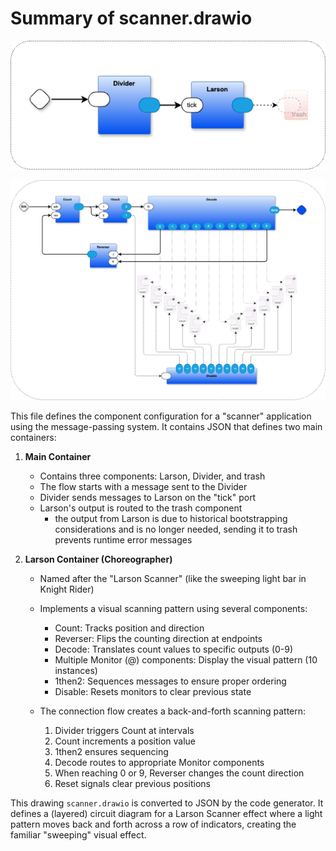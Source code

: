 # Summary of scanner.drawio

![layer 1](./scanner-layer1.png)

![layer 2](./scanner-layer2.png)

This file defines the component configuration for a "scanner" application using the message-passing system. It contains JSON that defines two main containers:

1. **Main Container**
   - Contains three components: Larson, Divider, and trash
   - The flow starts with a message sent to the Divider
   - Divider sends messages to Larson on the "tick" port
   - Larson's output is routed to the trash component
	 - the output from Larson is due to historical bootstrapping considerations and is no longer needed, sending it to trash prevents runtime error messages

2. **Larson Container (Choreographer)**
   - Named after the "Larson Scanner" (like the sweeping light bar in Knight Rider)
   - Implements a visual scanning pattern using several components:
     - Count: Tracks position and direction
     - Reverser: Flips the counting direction at endpoints
     - Decode: Translates count values to specific outputs (0-9)
     - Multiple Monitor (@) components: Display the visual pattern (10 instances)
     - 1then2: Sequences messages to ensure proper ordering
     - Disable: Resets monitors to clear previous state
   
   - The connection flow creates a back-and-forth scanning pattern:
     1. Divider triggers Count at intervals
     2. Count increments a position value
     3. 1then2 ensures sequencing
     4. Decode routes to appropriate Monitor components
     5. When reaching 0 or 9, Reverser changes the count direction
     6. Reset signals clear previous positions

This drawing `scanner.drawio` is converted to JSON by the code generator. It defines a (layered) circuit diagram for a Larson Scanner effect where a light pattern moves back and forth across a row of indicators, creating the familiar "sweeping" visual effect.
